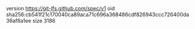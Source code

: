 version https://git-lfs.github.com/spec/v1
oid sha256:cb541f21c170040ca89aca71c696a368486cdf826943ccc726400da36af8a1ee
size 3186

